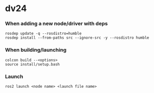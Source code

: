 # dv24

### When adding a new node/driver with deps
```
rosdep update -q --rosdistro=humble
rosdep install --from-paths src --ignore-src -y --rosdistro humble
```

### When building/launching
```
colcon build --<options>
source install/setup.bash
```

### Launch
```
ros2 launch <node name> <launch file name>
```

